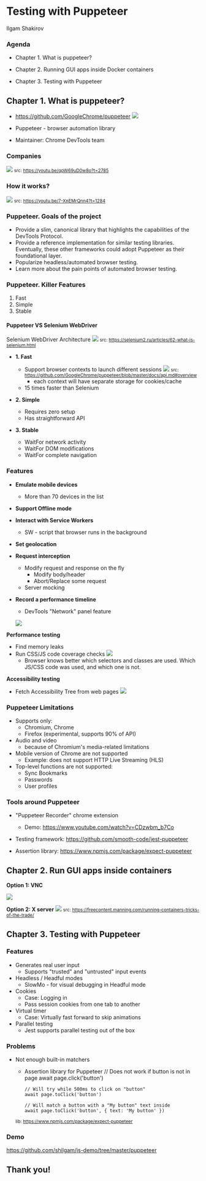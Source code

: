 # Testing with Puppeteer
Ilgam Shakirov



### Agenda

* Chapter 1. What is puppeteer?

* Chapter 2. Running GUI apps inside Docker containers

* Chapter 3. Testing with Puppeteer



## Chapter 1. What is puppeteer?
* https://github.com/GoogleChrome/puppeteer
![](img/repo_puppeteer.png)

* Puppeteer - browser automation library

* Maintainer: Chrome DevTools team



### Companies
![](img/puppeteer_users.jpg)
<small>src: https://youtu.be/qpW69uD0w8o?t=2785</small>



### How it works?
![](img/pyramid_of_puppeteer.jpg)
<small>src: https://youtu.be/7-XnEMrQnn4?t=1284</small>



### Puppeteer. Goals of the project
- Provide a slim, canonical library that highlights the capabilities of the DevTools Protocol.
- Provide a reference implementation for similar testing libraries. Eventually, these other frameworks could adopt Puppeteer as their foundational layer.
- Popularize headless/automated browser testing.
- Learn more about the pain points of automated browser testing.



### Puppeteer. Killer Features
1. Fast
1. Simple
1. Stable



#### Puppeteer VS Selenium WebDriver
Selenium WebDriver Architecture
![](img/selenium_webdriver_parts.png)
<small>src: https://selenium2.ru/articles/62-what-is-selenium.html</small>



- **1. Fast**
    - Support browser contexts to launch different sessions
    ![](img/puppeteer-architecture.png)
    <small>src: https://github.com/GoogleChrome/puppeteer/blob/master/docs/api.md#overview</small>
        - each context will have separate storage for cookies/cache
    - 15 times faster than Selenium



- **2. Simple**
    - Requires zero setup
    - Has straightforward API
- **3. Stable**
    - WaitFor network activity
    - WaitFor DOM modifications
    - WaitFor complete navigation




### Features
- **Emulate mobile devices**
    - More than 70 devices in the list
- **Support Offline mode**
- **Interact with Service Workers**
    - SW - script that browser runs in the background
- **Set geolocation**
- **Request interception**
    - Modify request and response on the fly
        - Modify body/header
        - Abort/Replace some request
    - Server mocking



- **Record a performance timeline**
    - DevTools "Network" panel feature

  ![](img/devtools_timeline.png)




**Performance testing**
- Find memory leaks
- Run CSS/JS code coverage checks
  ![](img/coverage_check.png)
    - Browser knows better which selectors and classes are used. Which JS/CSS code was used, and which one is not.



**Accessibility testing**
- Fetch Accessibility Tree from web pages
![](img/accessibility_tree.png)



### Puppeteer Limitations
- Supports only:
    - Chromium, Chrome
    - Firefox (experimental, supports 90% of API)
- Audio and video
    - because of Chromium's media-related limitations
- Mobile version of Chrome are not supported
    - Example: does not support HTTP Live Streaming (HLS)
- Top-level functions are not supported:
    - Sync Bookmarks
    - Passwords
    - User profiles



### Tools around Puppeteer
- "Puppeteer Recorder" chrome extension
    - Demo: https://www.youtube.com/watch?v=CDzwbm_b7Co

- Testing framework: https://github.com/smooth-code/jest-puppeteer

- Assertion library: https://www.npmjs.com/package/expect-puppeteer



## Chapter 2. Run GUI apps inside containers

**Option 1: VNC**

![](img/vnc_explained.png)



**Option 2: X server**
![](img/x11_explained.png)
<small>src: https://freecontent.manning.com/running-containers-tricks-of-the-trade/</small>



## Chapter 3. Testing with Puppeteer
### Features

- Generates real user input
    - Supports "trusted" and "untrusted" input events
- Headless / Headful modes
    - SlowMo - for visual debugging in Headful mode
- Cookies
    - Case: Logging in
    - Pass session cookies from one tab to another
- Virtual timer
    - Case: Virtually fast forward to skip animations
- Parallel testing
    - Jest supports parallel testing out of the box



### Problems

- Not enough built-in matchers
    - Assertion library for Puppeteer
          // Does not work if button is not in page
          await page.click('button')

          // Will try while 500ms to click on "button"
          await page.toClick('button')

          // Will match a button with a "My button" text inside
          await page.toClick('button', { text: 'My button' })
    <small>lib: https://www.npmjs.com/package/expect-puppeteer</small>



### Demo

https://github.com/shilgam/js-demo/tree/master/puppeteer



## Thank you!
